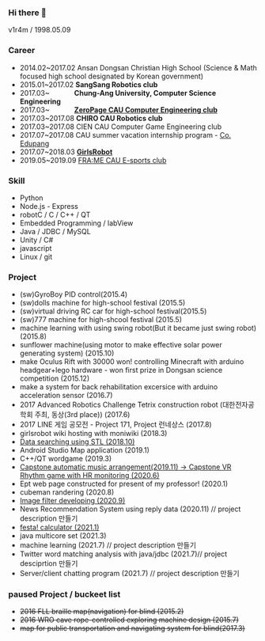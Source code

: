 ### Hi there 👋
v1r4m / 1998.05.09

### Career
- 2014.02~2017.02 Ansan Dongsan Christian High School (Science & Math focused high school designated by Korean government)
- 2015.01~2017.02 **SangSang Robotics club**
- 2017.03~ &emsp;&emsp;&emsp; **Chung-Ang University, Computer Science Engineering**
- 2017.03~ &emsp;&emsp;&emsp; **[ZeroPage CAU Computer Engineering club](https://zeropage.org)**
- 2017.03~2017.08 **CHIRO CAU Robotics club**
- 2017.03~2017.08 CIEN CAU Computer Game Engineering club
- 2017.07~2017.08 CAU summer vacation internship program - [Co. Edupang](https://edupang.com)
- 2017.07~2018.03 **[GirlsRobot](https://www.facebook.com/GirlsRobot/)**
- 2019.05~2019.09 [FRA:ME CAU E-sports club](https://www.facebook.com/CAUFRAME/)

### Skill
- Python
- Node.js - Express
- robotC / C / C++ / QT
- Embedded Programming / labView
- Java / JDBC / MySQL
- Unity / C#
- javascript
- Linux / git

<!--### Used Popular Library
- Plotly.js
- Pandas
- Selenium
- tweepy / koNLP
- CUDA
- /GET REST APIs-->

### Project

- (sw)GyroBoy PID control(2015.4)
- (sw)dolls machine for high-school festival (2015.5)
- (sw)virtual driving RC car for high-school festival(2015.5)
- (sw)777 machine for high-shcool festival (2015.5)
- machine learning with using swing robot(But it became just swing robot) (2015.8)
- sunflower machine(using motor to make effective solar power generating system) (2015.10)
- make Oculus Rift with 30000 won! controlling Minecraft with arduino headgear+lego hardware - won first prize in Dongsan science competition (2015.12)
- make a system for back rehabilitation excersice with arduino acceleration sensor (2016.7)
- 2017 Advanced Robotics Challenge Tetrix construction robot (대한전자공학회 주최, 동상(3rd place)) (2017.6) 
- 2017 LINE 게임 공모전 - Project 171, Project 런네상스 (2017.8)
- girlsrobot wiki hosting with moniwiki (2018.3)
- [Data searching using STL (2018.10)](https://github.com/v1r4m/STL-test)
- Android Studio Map application (2019.1)
- C++/QT wordgame (2019.3)
- [Capstone automatic music arrangement(2019.11) -> Capstone VR Rhythm game with HR monitoring (2020.6)](https://github.com/v1r4m/VRfit)
- Ept web page constructed for present of my professor! (2020.1)
- cubeman randering (2020.8)
- [Image filter developing (2020.9)](https://github.com/v1r4m/DIP)
- News Recommendation System using reply data (2020.11) // project description 만들기
- [festa! calculator (2021.1)](https://github.com/v1r4m/cal)
- java multicore set (2021.3)
- machine learning (2021.7) // project description 만들기
- Twitter word matching analysis with java/jdbc (2021.7)// project desciprtion 만들기
- Server/client chatting program (2021.7) // project description 만들기

### paused Project / buckeet list

- ~~2016 FLL braille map(navigation) for blind (2015.2)~~
- ~~2016 WRO cave rope-controlled exploring machine design (2015.7)~~
- ~~map for public transportation and navigating system for blind(2017.3)~~
 
<!--![Anurag's github stats](https://github-readme-stats.vercel.app/api?username=v1r4m)-->
